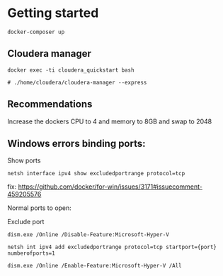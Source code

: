 Getting started
===
```
docker-composer up
```

Cloudera manager
---
```
docker exec -ti cloudera_quickstart bash

# ./home/cloudera/cloudera-manager --express
```

Recommendations
---

Increase the dockers CPU to 4 and memory to 8GB and swap to 2048 


Windows errors binding ports:
---
Show ports 
```
netsh interface ipv4 show excludedportrange protocol=tcp
```
fix: https://github.com/docker/for-win/issues/3171#issuecomment-459205576

Normal ports to open:


Exclude port
```
dism.exe /Online /Disable-Feature:Microsoft-Hyper-V

netsh int ipv4 add excludedportrange protocol=tcp startport={port} numberofports=1

dism.exe /Online /Enable-Feature:Microsoft-Hyper-V /All
```